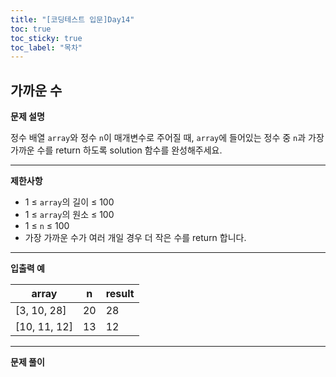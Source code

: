 ```yaml
---
title: "[코딩테스트 입문]Day14"
toc: true
toc_sticky: true
toc_label: "목차"
---
```


## 가까운 수

**문제 설명**

정수 배열 `array`와 정수 `n`이 매개변수로 주어질 때, `array`에 들어있는 정수 중 `n`과 가장 가까운 수를 return 하도록 solution 함수를 완성해주세요.

------

**제한사항**

- 1 ≤ `array`의 길이 ≤ 100
- 1 ≤ `array`의 원소 ≤ 100
- 1 ≤ `n` ≤ 100
- 가장 가까운 수가 여러 개일 경우 더 작은 수를 return 합니다.

------

**입출력 예**

| array        | n    | result |
| ------------ | ---- | ------ |
| [3, 10, 28]  | 20   | 28     |
| [10, 11, 12] | 13   | 12     |

---

**문제 풀이**